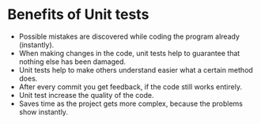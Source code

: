 # Benefits of Unit tests

- Possible mistakes are discovered while coding the program already (instantly).
- When making changes in the code, unit tests help to guarantee that nothing else has been damaged.
- Unit tests help to make others understand easier what a certain method does.
- After every commit you get feedback, if the code still works entirely.
- Unit test increase the quality of the code.
- Saves time as the project gets more complex, because the problems show instantly.
